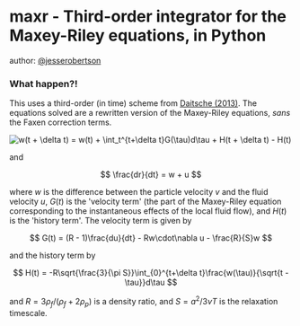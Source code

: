 # maxr - Third-order integrator for the Maxey-Riley equations, in Python

author: [@jesserobertson](http://twitter.com/jesserobertson)

### What happen?!

This uses a third-order (in time) scheme from [Daitsche (2013)](http://arxiv.org/pdf/1210.2576.pdf). 
The equations solved are a rewritten version of the Maxey-Riley equations, _sans_ the Faxen correction terms.

![$$ w(t + \delta t) = w(t) + \int_t^{t+\delta t}G(\tau)d\tau + H(t + \delta t) - H(t) $$](http://mathurl.com/pyoxoal.png)

and

$$ \frac{dr}{dt} = w + u $$

where $w$ is the difference between the particle velocity $v$ and the fluid velocity $u$, $G(t)$ is the 'velocity term' (the part of the Maxey-Riley equation corresponding to the instantaneous effects of the local fluid flow), and $H(t)$ is the 'history term'. The velocity term is given by

$$
	G(t) = (R - 1)\frac{du}{dt} - Rw\cdot\nabla u - \frac{R}{S}w
$$

and the history term by

$$
	H(t) = -R\sqrt{\frac{3}{\pi S}}\int_{0}^{t+\delta t}\frac{w(\tau)}{\sqrt{t - \tau}}d\tau
$$

and $R=3\rho_f/(\rho_f + 2\rho_p)$ is a density ratio, and $S=a^2/3\nu T$ is the relaxation timescale.